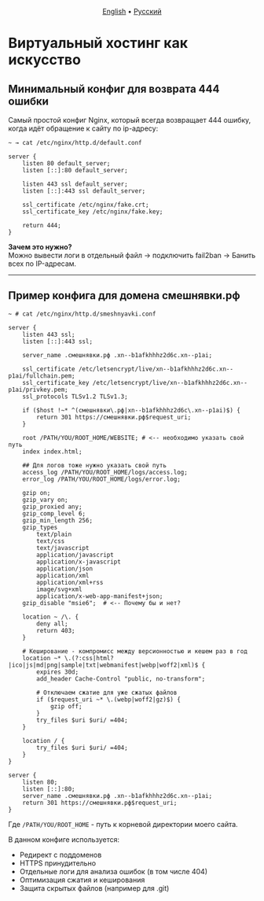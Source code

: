 
<p align="center">
  <a href="README.md">English</a> • 
  <a href="README_ru.md">Русский</a>
</p>

# Виртуальный хостинг как искусство

## Минимальный конфиг для возврата 444 ошибки

Самый простой конфиг Nginx, который всегда возвращает 444 ошибку, когда идёт обращение к сайту по ip-адресу:

```nginx
~ → cat /etc/nginx/http.d/default.conf

server {
    listen 80 default_server;
    listen [::]:80 default_server;

    listen 443 ssl default_server;
    listen [::]:443 ssl default_server;

    ssl_certificate /etc/nginx/fake.crt;
    ssl_certificate_key /etc/nginx/fake.key;

    return 444;
}
```

**Зачем это нужно?**  
Можно вывести логи в отдельный файл → подключить fail2ban → Банить всех по IP-адресам.

---

## Пример конфига для домена смешнявки.рф

```nginx
~ # cat /etc/nginx/http.d/smeshnyavki.conf

server {  
    listen 443 ssl;  
    listen [::]:443 ssl;  

    server_name .смешнявки.рф .xn--b1afkhhhz2d6c.xn--p1ai;  

    ssl_certificate /etc/letsencrypt/live/xn--b1afkhhhz2d6c.xn--p1ai/fullchain.pem;  
    ssl_certificate_key /etc/letsencrypt/live/xn--b1afkhhhz2d6c.xn--p1ai/privkey.pem;  
    ssl_protocols TLSv1.2 TLSv1.3;  

    if ($host !~* ^(смешнявки\.рф|xn--b1afkhhhz2d6c\.xn--p1ai)$) {  
        return 301 https://смешнявки.рф$request_uri;  
    }  

    root /PATH/YOU/ROOT_HOME/WEBSITE; # <-- необходимо указать свой путь  
    index index.html;  

    ## Для логов тоже нужно указать свой путь
    access_log /PATH/YOU/ROOT_HOME/logs/access.log;
    error_log /PATH/YOU/ROOT_HOME/logs/error.log;

    gzip on;  
    gzip_vary on;  
    gzip_proxied any;  
    gzip_comp_level 6;  
    gzip_min_length 256;  
    gzip_types  
        text/plain  
        text/css  
        text/javascript  
        application/javascript  
        application/x-javascript  
        application/json  
        application/xml  
        application/xml+rss  
        image/svg+xml  
        application/x-web-app-manifest+json;  
    gzip_disable "msie6";  # <-- Почему бы и нет?

    location ~ /\. {  
        deny all;  
        return 403;  
    }  

    # Кеширование - компромисс между версионностью и кешем раз в год
    location ~* \.(?:css|html?|ico|js|md|png|sample|txt|webmanifest|webp|woff2|xml)$ {  
        expires 30d;  
        add_header Cache-Control "public, no-transform";  

        # Отключаем сжатие для уже сжатых файлов
        if ($request_uri ~* \.(webp|woff2|gz)$) {  
            gzip off;  
        }  
        try_files $uri $uri/ =404;  
    }  

    location / {  
        try_files $uri $uri/ =404;  
    }  
}  

server {  
    listen 80;  
    listen [::]:80;  
    server_name .смешнявки.рф .xn--b1afkhhhz2d6c.xn--p1ai;  
    return 301 https://смешнявки.рф$request_uri;
}
```

Где `/PATH/YOU/ROOT_HOME` - путь к корневой директории моего сайта.

В данном конфиге используется:
- Редирект с поддоменов
- HTTPS принудительно
- Отдельные логи для анализа ошибок (в том числе 404)
- Оптимизация сжатия и кеширования
- Защита скрытых файлов (например для .git)
